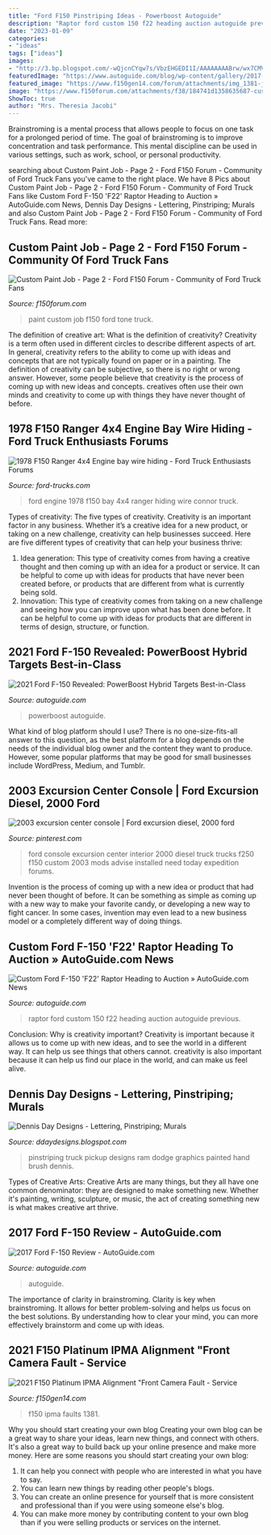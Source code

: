 ```yaml
---
title: "Ford F150 Pinstriping Ideas - Powerboost Autoguide"
description: "Raptor ford custom 150 f22 heading auction autoguide previous"
date: "2023-01-09"
categories:
- "ideas"
tags: ["ideas"]
images:
- "http://3.bp.blogspot.com/-wQjcnCYqw7s/VbzEHGEDI1I/AAAAAAAABrw/wx7CMVF0tOc/w1200-h630-p-k-no-nu/20150331_185813%2B-%2BCopy.jpg"
featuredImage: "https://www.autoguide.com/blog/wp-content/gallery/2017-ford-f-150-review/2017-Ford-F-150-5.JPG"
featured_image: "https://www.f150gen14.com/forum/attachments/img_1381-jpg.19407/"
image: "https://www.f150forum.com/attachments/f38/184741d1358635687-custom-paint-job-6a00d83451af2069e2010537022683970c-320wi.jpeg"
ShowToc: true
author: "Mrs. Theresia Jacobi"
---
```



Brainstroming is a mental process that allows people to focus on one task for a prolonged period of time. The goal of brainstroming is to improve concentration and task performance. This mental discipline can be used in various settings, such as work, school, or personal productivity.

	

		
searching about Custom Paint Job - Page 2 - Ford F150 Forum - Community of Ford Truck Fans you've came to the right place. We have 8 Pics about Custom Paint Job - Page 2 - Ford F150 Forum - Community of Ford Truck Fans like Custom Ford F-150 &#039;F22&#039; Raptor Heading to Auction » AutoGuide.com News, Dennis Day Designs - Lettering, Pinstriping; Murals and also Custom Paint Job - Page 2 - Ford F150 Forum - Community of Ford Truck Fans. Read more:
		
    
## Custom Paint Job - Page 2 - Ford F150 Forum - Community Of Ford Truck Fans

<img loading=lazy src="https://www.f150forum.com/attachments/f38/184741d1358635687-custom-paint-job-6a00d83451af2069e2010537022683970c-320wi.jpeg" onerror="this.onerror=null;this.src='https://tse1.mm.bing.net/th?id=OIP.ekImMnEiyQ_Gaw8hr-2g3QHaJ8&amp;pid=15.1';" alt="Custom Paint Job - Page 2 - Ford F150 Forum - Community of Ford Truck Fans">

_Source: f150forum.com_

>paint custom job f150 ford tone truck. 

	

The definition of creative art: What is the definition of creativity?
Creativity is a term often used in different circles to describe different aspects of art. In general, creativity refers to the ability to come up with ideas and concepts that are not typically found on paper or in a painting. The definition of creativity can be subjective, so there is no right or wrong answer. However, some people believe that creativity is the process of coming up with new ideas and concepts. creatives often use their own minds and creativity to come up with things they have never thought of before.

    
## 1978 F150 Ranger 4x4 Engine Bay Wire Hiding - Ford Truck Enthusiasts Forums

<img loading=lazy src="https://cimg1.ibsrv.net/gimg/www.ford-trucks.com-vbulletin/2000x1504/80-image_706fe976770178e02994b7549fcff484b5ddb648.jpg" onerror="this.onerror=null;this.src='https://tse1.mm.bing.net/th?id=OIP.bb_CnNEB6RXumIR6bljH8gHaFj&amp;pid=15.1';" alt="1978 F150 Ranger 4x4 Engine bay wire hiding - Ford Truck Enthusiasts Forums">

_Source: ford-trucks.com_

>ford engine 1978 f150 bay 4x4 ranger hiding wire connor truck. 

	

Types of creativity: The five types of creativity.
Creativity is an important factor in any business. Whether it’s a creative idea for a new product, or taking on a new challenge, creativity can help businesses succeed. Here are five different types of creativity that can help your business thrive: 
1. Idea generation: This type of creativity comes from having a creative thought and then coming up with an idea for a product or service. It can be helpful to come up with ideas for products that have never been created before, or products that are different from what is currently being sold. 
2. Innovation: This type of creativity comes from taking on a new challenge and seeing how you can improve upon what has been done before. It can be helpful to come up with ideas for products that are different in terms of design, structure, or function. 

    
## 2021 Ford F-150 Revealed: PowerBoost Hybrid Targets Best-in-Class

<img loading=lazy src="https://www.autoguide.com/blog/wp-content/uploads/2020/06/2021-Ford-F-150-Featured.jpg" onerror="this.onerror=null;this.src='https://tse1.mm.bing.net/th?id=OIP.nSxIc9cLueCAftkMSw96hgHaEi&amp;pid=15.1';" alt="2021 Ford F-150 Revealed: PowerBoost Hybrid Targets Best-in-Class">

_Source: autoguide.com_

>powerboost autoguide. 

	

What kind of blog platform should I use?
There is no one-size-fits-all answer to this question, as the best platform for a blog depends on the needs of the individual blog owner and the content they want to produce. However, some popular platforms that may be good for small businesses include WordPress, Medium, and Tumblr.

    
## 2003 Excursion Center Console | Ford Excursion Diesel, 2000 Ford

<img loading=lazy src="https://i.pinimg.com/originals/d9/f6/4c/d9f64c7489c70b3cc9dd43b42f6af40d.jpg" onerror="this.onerror=null;this.src='https://tse4.mm.bing.net/th?id=OIP.S1cVv5R4tLZKwv8J3v8F5QHaEK&amp;pid=15.1';" alt="2003 excursion center console | Ford excursion diesel, 2000 ford">

_Source: pinterest.com_

>ford console excursion center interior 2000 diesel truck trucks f250 f150 custom 2003 mods advise installed need today expedition forums. 

	

Invention is the process of coming up with a new idea or product that had never been thought of before. It can be something as simple as coming up with a new way to make your favorite candy, or developing a new way to fight cancer. In some cases, invention may even lead to a new business model or a completely different way of doing things.

    
## Custom Ford F-150 &#039;F22&#039; Raptor Heading To Auction » AutoGuide.com News

<img loading=lazy src="https://www.autoguide.com/blog/wp-content/gallery/ford-f-22-raptor-f-150/ford-f22-raptor-f-150-01.jpg" onerror="this.onerror=null;this.src='https://tse4.mm.bing.net/th?id=OIP.YaI80AFPa8_Lm8YzSrOADAHaEK&amp;pid=15.1';" alt="Custom Ford F-150 &#039;F22&#039; Raptor Heading to Auction » AutoGuide.com News">

_Source: autoguide.com_

>raptor ford custom 150 f22 heading auction autoguide previous. 

	

Conclusion: Why is creativity important?
Creativity is important because it allows us to come up with new ideas, and to see the world in a different way. It can help us see things that others cannot. creativity is also important because it can help us find our place in the world, and can make us feel alive.

    
## Dennis Day Designs - Lettering, Pinstriping; Murals

<img loading=lazy src="http://3.bp.blogspot.com/-wQjcnCYqw7s/VbzEHGEDI1I/AAAAAAAABrw/wx7CMVF0tOc/w1200-h630-p-k-no-nu/20150331_185813%2B-%2BCopy.jpg" onerror="this.onerror=null;this.src='https://tse1.mm.bing.net/th?id=OIP.3-Cw6t9k4TQoQqI-kaBwCAHaD4&amp;pid=15.1';" alt="Dennis Day Designs - Lettering, Pinstriping; Murals">

_Source: ddaydesigns.blogspot.com_

>pinstriping truck pickup designs ram dodge graphics painted hand brush dennis. 

	

Types of Creative Arts:
Creative Arts are many things, but they all have one common denominator: they are designed to make something new. Whether it's painting, writing, sculpture, or music, the act of creating something new is what makes creative art thrive.

    
## 2017 Ford F-150 Review - AutoGuide.com

<img loading=lazy src="https://www.autoguide.com/blog/wp-content/gallery/2017-ford-f-150-review/2017-Ford-F-150-5.JPG" onerror="this.onerror=null;this.src='https://tse4.mm.bing.net/th?id=OIP.GHr8ztDgjeNS9I-8Z5fNrAHaE8&amp;pid=15.1';" alt="2017 Ford F-150 Review - AutoGuide.com">

_Source: autoguide.com_

>autoguide. 

	

The importance of clarity in brainstroming.
Clarity is key when brainstroming. It allows for better problem-solving and helps us focus on the best solutions. By understanding how to clear your mind, you can more effectively brainstorm and come up with ideas.

    
## 2021 F150 Platinum IPMA Alignment &quot;Front Camera Fault - Service

<img loading=lazy src="https://www.f150gen14.com/forum/attachments/img_1381-jpg.19407/" onerror="this.onerror=null;this.src='https://tse3.mm.bing.net/th?id=OIP.a6Bqc1WAGVi1QauLShb9xAHaJ4&amp;pid=15.1';" alt="2021 F150 Platinum IPMA Alignment &quot;Front Camera Fault - Service">

_Source: f150gen14.com_

>f150 ipma faults 1381. 

	

Why you should start creating your own blog
Creating your own blog can be a great way to share your ideas, learn new things, and connect with others. It's also a great way to build back up your online presence and make more money. Here are some reasons you should start creating your own blog: 
1. It can help you connect with people who are interested in what you have to say. 
2. You can learn new things by reading other people's blogs. 
3. You can create an online presence for yourself that is more consistent and professional than if you were using someone else's blog. 
4. You can make more money by contributing content to your own blog than if you were selling products or services on the internet.

